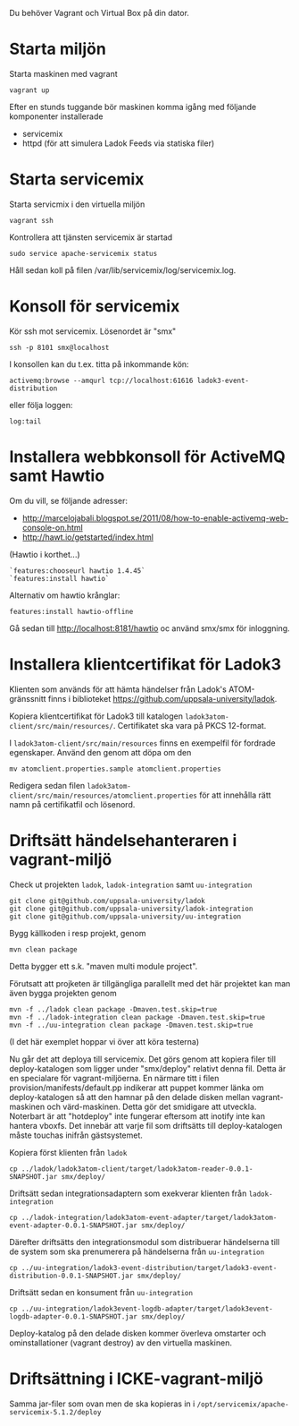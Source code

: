 Du behöver Vagrant och Virtual Box på din dator.

Starta miljön
=============

Starta maskinen med vagrant

    vagrant up

Efter en stunds tuggande bör maskinen komma igång med följande komponenter installerade

* servicemix
* httpd (för att simulera Ladok Feeds via statiska filer)

Starta servicemix
=================

Starta servicmix i den virtuella miljön

    vagrant ssh

Kontrollera att tjänsten servicemix är startad

    sudo service apache-servicemix status

Håll sedan koll på filen /var/lib/servicemix/log/servicemix.log.

Konsoll för servicemix
======================
Kör ssh mot servicemix. Lösenordet är "smx"

    ssh -p 8101 smx@localhost

I konsollen kan du t.ex. titta på inkommande kön:

    activemq:browse --amqurl tcp://localhost:61616 ladok3-event-distribution

eller följa loggen:

    log:tail


Installera webbkonsoll för ActiveMQ samt Hawtio
===============================================

Om du vill, se följande adresser:

* <http://marcelojabali.blogspot.se/2011/08/how-to-enable-activemq-web-console-on.html>
* <http://hawt.io/getstarted/index.html>

(Hawtio i korthet...)

	`features:chooseurl hawtio 1.4.45`
	`features:install hawtio`

Alternativ om hawtio krånglar:

    features:install hawtio-offline

Gå sedan till <http://localhost:8181/hawtio> oc använd smx/smx för inloggning.

Installera klientcertifikat för Ladok3
======================================
Klienten som används för att hämta händelser från Ladok's ATOM-gränssnitt finns i biblioteket <https://github.com/uppsala-university/ladok>.

Kopiera klientcertifikat för Ladok3 till katalogen `ladok3atom-client/src/main/resources/`. Certifikatet ska vara på PKCS 12-format.

I `ladok3atom-client/src/main/resources` finns en exempelfil för fordrade egenskaper. Använd den genom att döpa om den

    mv atomclient.properties.sample atomclient.properties

Redigera sedan filen `ladok3atom-client/src/main/resources/atomclient.properties` för att innehålla rätt namn på certifikatfil och lösenord.

Driftsätt händelsehanteraren i vagrant-miljö
============================================
Check ut projekten `ladok`, `ladok-integration` samt `uu-integration` 

    git clone git@github.com/uppsala-university/ladok
    git clone git@github.com/uppsala-university/ladok-integration
    git clone git@github.com/uppsala-university/uu-integration

Bygg källkoden i resp projekt, genom

    mvn clean package

Detta bygger ett s.k. "maven multi module project".

Förutsatt att projketen är tillgängliga parallellt med det här projektet kan man även bygga projekten genom

    mvn -f ../ladok clean package -Dmaven.test.skip=true
    mvn -f ../ladok-integration clean package -Dmaven.test.skip=true
    mvn -f ../uu-integration clean package -Dmaven.test.skip=true

(I det här exemplet hoppar vi över att köra testerna)

Nu går det att deploya till servicemix. Det görs genom att kopiera filer till deploy-katalogen som
ligger under "smx/deploy" relativt denna fil. Detta är en specialare för vagrant-miljöerna. En närmare
titt i filen provision/manifests/default.pp indikerar att puppet kommer länka om deploy-katalogen så
att den hamnar på den delade disken mellan vagrant-maskinen och värd-maskinen. Detta gör det smidigare
att utveckla. Noterbart är att "hotdeploy" inte fungerar eftersom att inotify inte kan hantera vboxfs.
Det innebär att varje fil som driftsätts till deploy-katalogen måste touchas inifrån gästsystemet.

Kopiera först klienten från `ladok`

    cp ../ladok/ladok3atom-client/target/ladok3atom-reader-0.0.1-SNAPSHOT.jar smx/deploy/

Driftsätt sedan integrationsadaptern som exekverar klienten från `ladok-integration`

    cp ../ladok-integration/ladok3atom-event-adapter/target/ladok3atom-event-adapter-0.0.1-SNAPSHOT.jar smx/deploy/

Därefter driftsätts den integrationsmodul som distribuerar händelserna till de system som ska prenumerera på händelserna från `uu-integration`

    cp ../uu-integration/ladok3-event-distribution/target/ladok3-event-distribution-0.0.1-SNAPSHOT.jar smx/deploy/

Driftsätt sedan en konsument från `uu-integration`

    cp ../uu-integration/ladok3event-logdb-adapter/target/ladok3event-logdb-adapter-0.0.1-SNAPSHOT.jar smx/deploy/

Deploy-katalog på den delade disken kommer överleva omstarter och ominstallationer (vagrant destroy) av den virtuella maskinen.

Driftsättning i ICKE-vagrant-miljö
========================================

Samma jar-filer som ovan men de ska kopieras in i `/opt/servicemix/apache-servicemix-5.1.2/deploy`
